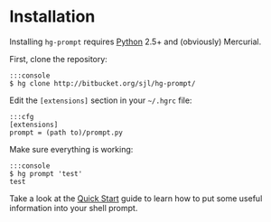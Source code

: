 Installation
============

Installing `hg-prompt` requires [Python][] 2.5+ and (obviously) Mercurial.

[Python]: http://python.org/

First, clone the repository:

    :::console
    $ hg clone http://bitbucket.org/sjl/hg-prompt/

Edit the `[extensions]` section in your `~/.hgrc` file:

    :::cfg
    [extensions]
    prompt = (path to)/prompt.py

Make sure everything is working:

    :::console
    $ hg prompt 'test'
    test

Take a look at the [Quick Start][] guide to learn how to put some useful
information into your shell prompt.

[Quick Start]: /quickstart/